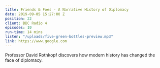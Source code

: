 ```yaml
---
title: Friends & Foes - A Narrative History of Diplomacy
date: 2019-09-05 15:27:00 Z
position: 22
client: BBC Radio 4
episodes: 10
run-time: 14 mins
listen: "/uploads/five-green-bottles-preview.mp3"
link: https://www.google.com
---
```


Professor David Rothkopf discovers how modern history has changed the face of diplomacy.